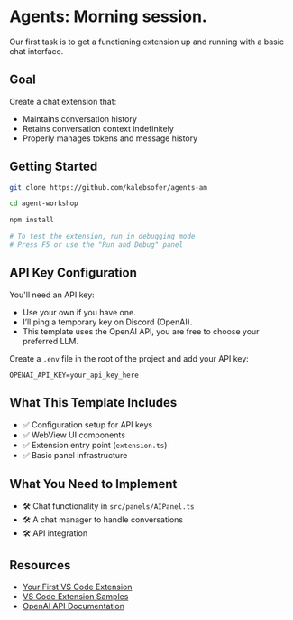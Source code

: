 # Agents: Morning session.

Our first task is to get a functioning extension up and running with a basic chat interface.

## Goal

Create a chat extension that:
- Maintains conversation history
- Retains conversation context indefinitely
- Properly manages tokens and message history

## Getting Started

```bash
git clone https://github.com/kalebsofer/agents-am

cd agent-workshop

npm install

# To test the extension, run in debugging mode
# Press F5 or use the "Run and Debug" panel
```

## API Key Configuration

You'll need an API key:
- Use your own if you have one. 
- I’ll ping a temporary key on Discord (OpenAI). 
- This template uses the OpenAI API, you are free to choose your preferred LLM.

Create a `.env` file in the root of the project and add your API key:

```
OPENAI_API_KEY=your_api_key_here
``` 

## What This Template Includes

- ✅ Configuration setup for API keys
- ✅ WebView UI components
- ✅ Extension entry point (`extension.ts`)
- ✅ Basic panel infrastructure

## What You Need to Implement

- 🛠️ Chat functionality in `src/panels/AIPanel.ts`
- 🛠️ A chat manager to handle conversations
- 🛠️ API integration

## Resources

- [Your First VS Code Extension](https://code.visualstudio.com/api/get-started/your-first-extension)
- [VS Code Extension Samples](https://github.com/microsoft/vscode-extension-samples)
- [OpenAI API Documentation](https://platform.openai.com/docs/api-reference)
